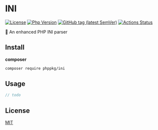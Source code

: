 # INI

[![License](https://img.shields.io/packagist/l/phppkg/ini.svg?style=flat-square)](LICENSE)
[![Php Version](https://img.shields.io/badge/php-%3E=7.2.0-brightgreen.svg?maxAge=2592000)](https://packagist.org/packages/phppkg/ini)
[![GitHub tag (latest SemVer)](https://img.shields.io/github/tag/phppkg/ini)](https://github.com/phppkg/ini)
[![Actions Status](https://github.com/phppkg/ini/workflows/Unit-Tests/badge.svg)](https://github.com/phppkg/ini/actions)

💪 An enhanced PHP INI parser

## Install

**composer**

```bash
composer require phppkg/ini
```

## Usage

```php
// todo
```

## License

[MIT](LICENSE)
